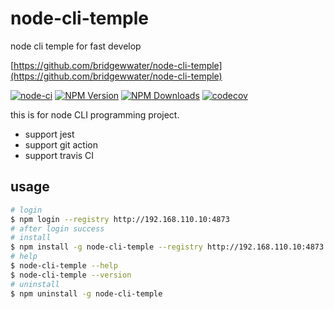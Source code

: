 # node-cli-temple

node cli temple for fast develop

[https://github.com/bridgewwater/node-cli-temple](https://github.com/bridgewwater/node-cli-temple)

[![node-ci](https://github.com/bridgewwater/node-cli-temple/workflows/node-ci/badge.svg)](https://github.com/bridgewwater/node-cli-temple/actions/workflows/node-ci.yml)
[![NPM Version](http://img.shields.io/npm/v/node-cli-temple.svg?style=flat)](https://www.npmjs.org/package/node-cli-temple)
[![NPM Downloads](https://img.shields.io/npm/dm/node-cli-temple.svg?style=flat)](https://npmcharts.com/compare/node-cli-temple?minimal=true)
[![codecov](https://codecov.io/gh/bridgewwater/node-cli-temple/branch/main/graph/badge.svg)](https://codecov.io/gh/bridgewwater/node-cli-temple)


this is for node CLI programming project.

- support jest
- support git action
- support travis CI

## usage

```bash
# login
$ npm login --registry http://192.168.110.10:4873
# after login success
# install
$ npm install -g node-cli-temple --registry http://192.168.110.10:4873
# help
$ node-cli-temple --help
$ node-cli-temple --version
# uninstall
$ npm uninstall -g node-cli-temple
```